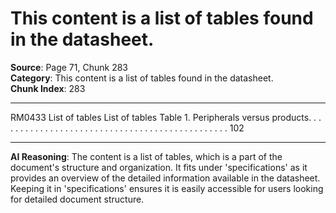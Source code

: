 # This content is a list of tables found in the datasheet.

**Source**: Page 71, Chunk 283  
**Category**: This content is a list of tables found in the datasheet.  
**Chunk Index**: 283

---

RM0433 List of tables
List of tables
Table 1. Peripherals versus products. . . . . . . . . . . . . . . . . . . . . . . . . . . . . . . . . . . . . . . . . . . . . . . 102

---

**AI Reasoning**: The content is a list of tables, which is a part of the document's structure and organization. It fits under 'specifications' as it provides an overview of the detailed information available in the datasheet. Keeping it in 'specifications' ensures it is easily accessible for users looking for detailed document structure.

